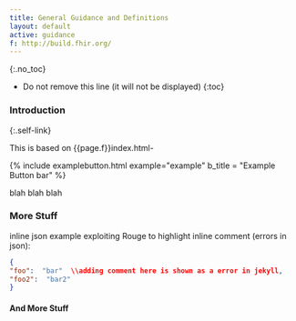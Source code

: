 ```yaml
---
title: General Guidance and Definitions
layout: default
active: guidance
f: http://build.fhir.org/
---
```


{:.no_toc}

<!-- TOC  the css styling for this is \pages\assets\css\project.css under 'markdown-toc'-->

* Do not remove this line (it will not be displayed)
{:toc}

### Introduction
{:.self-link}

This is based on {{page.f}}index.html-

{% include examplebutton.html example="example" b_title = "Example Button bar" %}


<div id="blah">
blah blah blah
</div>

<!-- ******** TODO testing copy button for grabbing sample data ******
<button id="copy-button" class="btn-default btn-sm" data-clipboard-target="blah">Copy Blah</button>
********************************
-->


### More Stuff

inline json example exploiting Rouge to highlight inline comment (errors in json):

~~~json
{
"foo":  "bar"  \\adding comment here is shown as a error in jekyll,
"foo2":  "bar2"
}
~~~

#### And More Stuff

